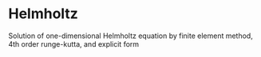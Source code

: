 # Helmholtz
Solution of one-dimensional Helmholtz equation by finite element method, 4th order runge-kutta, and explicit form
